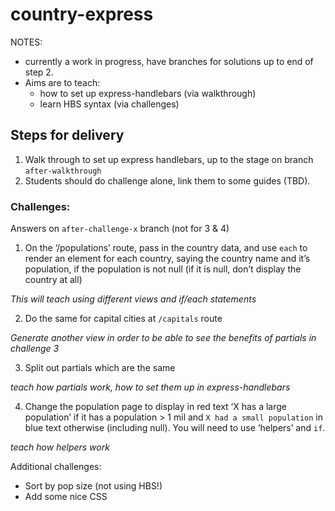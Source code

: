 # country-express

NOTES:

- currently a work in progress, have branches for solutions up to end of step 2.
- Aims are to teach:
  - how to set up express-handlebars (via walkthrough)
  - learn HBS syntax (via challenges)

## Steps for delivery

1. Walk through to set up express handlebars, up to the stage on branch `after-walkthrough`
2. Students should do challenge alone, link them to some guides (TBD).

### Challenges:  

Answers on `after-challenge-x` branch (not for 3 & 4)

1. On the ‘/populations’ route, pass in the country data, and use `each` to render an element for each country, saying the country name and it’s population, if the population is not null (if it is null, don’t display the country at all)

_This will teach using different views and if/each statements_

2. Do the same for capital cities at `/capitals` route

_Generate another view in order to be able to see the benefits of partials in challenge 3_

3. Split out partials which are the same

_teach how partials work, how to set them up in express-handlebars_

4. Change the population page to display in red text ‘X has a large population’ if it has a population > 1 mil and `X had a small population` in blue text otherwise (including null). You will need to use ‘helpers’ and `if`.

_teach how helpers work_

Additional challenges:

- Sort by pop size (not using HBS!)
- Add some nice CSS
